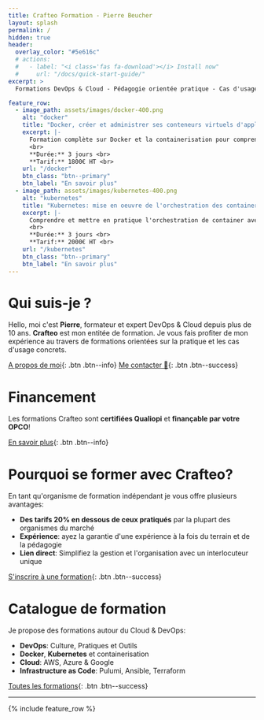 ```yaml
---
title: Crafteo Formation - Pierre Beucher
layout: splash
permalink: /
hidden: true
header:
  overlay_color: "#5e616c"
  # actions:
  #   - label: "<i class='fas fa-download'></i> Install now"
  #     url: "/docs/quick-start-guide/"
excerpt: >
  Formations DevOps & Cloud - Pédagogie orientée pratique - Cas d'usages au plus proche du terrain

feature_row:
  - image_path: assets/images/docker-400.png
    alt: "docker"
    title: "Docker, créer et administrer ses conteneurs virtuels d'applications"
    excerpt: |-
      Formation complète sur Docker et la containerisation pour comprendre les concepts du Build à la Production. <br>
      <br>
      **Durée:** 3 jours <br>
      **Tarif:** 1800€ HT <br>
    url: "/docker"
    btn_class: "btn--primary"
    btn_label: "En savoir plus"
  - image_path: assets/images/kubernetes-400.png
    alt: "kubernetes"
    title: "Kubernetes: mise en oeuvre de l'orchestration des containers"
    excerpt: |-
      Comprendre et mettre en pratique l'orchestration de container avec Kubernetes et les concepts associés, dans le Cloud comme on-prem. <br>
      <br>
      **Durée:** 3 jours <br>
      **Tarif:** 2000€ HT <br>
    url: "/kubernetes"
    btn_class: "btn--primary"
    btn_label: "En savoir plus"
---
```


# Qui suis-je ? 

Hello, moi c'est **Pierre**, formateur et expert DevOps & Cloud depuis plus de 10 ans. **Crafteo** est mon entitée de formation. Je vous fais profiter de mon expérience au travers de formations orientées sur la pratique et les cas d'usage concrets. 

[A propos de moi](./about){: .btn .btn--info} [Me contacter 👋](./contact){: .btn .btn--success}

# Financement

Les formations Crafteo sont **certifiées Qualiopi** et **finançable par votre OPCO**!

[En savoir plus](./financement){: .btn .btn--info}

# Pourquoi se former avec Crafteo?

En tant qu'organisme de formation indépendant je vous offre plusieurs avantages:

  - **Des tarifs 20% en dessous de ceux pratiqués** par la plupart des organismes du marché
  - **Expérience**: ayez la garantie d'une expérience à la fois du terrain et de la pédagogie
  - **Lien direct**: Simplifiez la gestion et l'organisation avec un interlocuteur unique 

[S'inscrire à une formation](./all-training){: .btn .btn--success}

# Catalogue de formation

Je propose des formations autour du Cloud & DevOps:

  - **DevOps**: Culture, Pratiques et Outils
  - **Docker**, **Kubernetes** et containerisation
  - **Cloud**: AWS, Azure & Google
  - **Infrastructure as Code**: Pulumi, Ansible, Terraform

[Toutes les formations](./all-training){: .btn .btn--success}

---

{% include feature_row  %}
